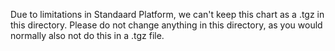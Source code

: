 Due to limitations in Standaard Platform, we can't keep this chart as a .tgz in this directory.
Please do not change anything in this directory, as you would normally also not do this in a .tgz file.
